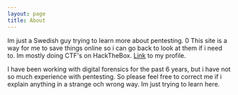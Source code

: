 ```yaml
---
layout: page
title: About
---
```


Im just a Swedish guy trying to learn more about pentesting. 0
This site is a way for me to save things online so i can go back to look at them if i need to. Im mostly doing CTF's on HackTheBox. <a href="https://www.hackthebox.eu/profile/44591">Link</a> to my profile.

I have been working with digital forensics for the past 6 years, but i have not so much experience with pentesting. So please feel free to correct me if i explain anything in a strange och wrong way. Im just trying to learn here.

<script src="https://www.hackthebox.eu/badge/44591"></script> 




